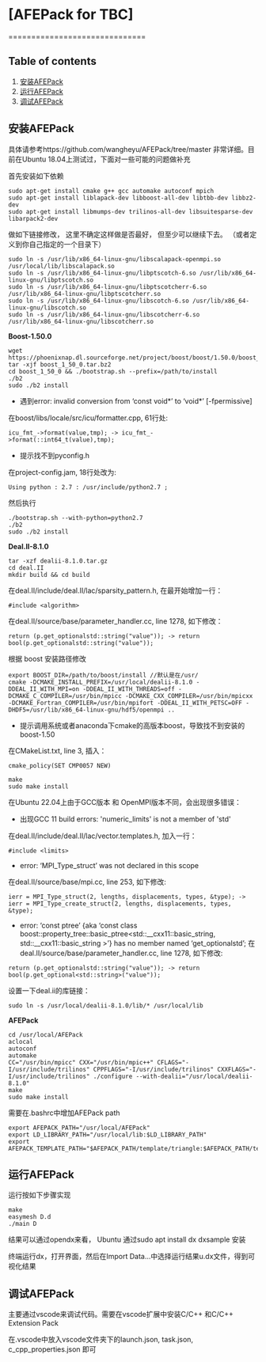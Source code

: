 # [AFEPack for TBC]

==============================

## Table of contents
 1. [安装AFEPack](#安装AFEPack)
 2. [运行AFEPack](#运行AFEPack)
 3. [调试AFEPack](#调试AFEPack)

## 安装AFEPack
具体请参考https://github.com/wangheyu/AFEPack/tree/master  非常详细。目前在Ubuntu 18.04上测试过，下面对一些可能的问题做补充

首先安装如下依赖
```
sudo apt-get install cmake g++ gcc automake autoconf mpich
sudo apt-get install liblapack-dev libboost-all-dev libtbb-dev libbz2-dev
sudo apt-get install libmumps-dev trilinos-all-dev libsuitesparse-dev libarpack2-dev
```

做如下链接修改， 这里不确定这样做是否最好， 但至少可以继续下去。 （或者定义到你自己指定的一个目录下） 
```
sudo ln -s /usr/lib/x86_64-linux-gnu/libscalapack-openmpi.so /usr/local/lib/libscalapack.so
sudo ln -s /usr/lib/x86_64-linux-gnu/libptscotch-6.so /usr/lib/x86_64-linux-gnu/libptscotch.so
sudo ln -s /usr/lib/x86_64-linux-gnu/libptscotcherr-6.so /usr/lib/x86_64-linux-gnu/libptscotcherr.so
sudo ln -s /usr/lib/x86_64-linux-gnu/libscotch-6.so /usr/lib/x86_64-linux-gnu/libscotch.so
sudo ln -s /usr/lib/x86_64-linux-gnu/libscotcherr-6.so /usr/lib/x86_64-linux-gnu/libscotcherr.so
```

**Boost-1.50.0**
```
wget https://phoenixnap.dl.sourceforge.net/project/boost/boost/1.50.0/boost_1_50_0.tar.bz2
tar -xjf boost_1_50_0.tar.bz2
cd boost_1_50_0 && ./bootstrap.sh --prefix=/path/to/install
./b2
sudo ./b2 install
```
- 遇到error: invalid conversion from ‘const void*’ to ‘void*’ [-fpermissive]

在boost/libs/locale/src/icu/formatter.cpp, 61行处:
```
icu_fmt_->format(value,tmp); -> icu_fmt_->format(::int64_t(value),tmp);
```
- 提示找不到pyconfig.h
  
在project-config.jam, 18行处改为:
```
Using python : 2.7 : /usr/include/python2.7 ;
```
然后执行
```
./bootstrap.sh --with-python=python2.7
./b2
sudo ./b2 install
```
**Deal.II-8.1.0**
```
tar -xzf dealii-8.1.0.tar.gz
cd deal.II
mkdir build && cd build
```
在deal.II/include/deal.II/lac/sparsity_pattern.h, 在最开始增加一行：
```
#include <algorithm>
```
在deal.II/source/base/parameter_handler.cc, line 1278, 如下修改：
```
return (p.get_optionalstd::string("value")); -> return bool(p.get_optionalstd::string("value"));
```
根据 boost 安装路径修改
```
export BOOST_DIR=/path/to/boost/install //默认是在/usr/
cmake -DCMAKE_INSTALL_PREFIX=/usr/local/dealii-8.1.0 -DDEAL_II_WITH_MPI=on -DDEAL_II_WITH_THREADS=off -DCMAKE_C_COMPILER=/usr/bin/mpicc -DCMAKE_CXX_COMPILER=/usr/bin/mpicxx -DCMAKE_Fortran_COMPILER=/usr/bin/mpifort -DDEAL_II_WITH_PETSC=OFF -DHDF5=/usr/lib/x86_64-linux-gnu/hdf5/openmpi ..
```
- 提示调用系统或者anaconda下cmake的高版本boost，导致找不到安装的boost-1.50

在CMakeList.txt, line 3, 插入：
```
cmake_policy(SET CMP0057 NEW)
```
 
```
make
sudo make install
```

在Ubuntu 22.04上由于GCC版本 和 OpenMPI版本不同，会出现很多错误：

 - 出现GCC 11 build errors: 'numeric_limits' is not a member of 'std'

在deal.II/include/deal.II/lac/vector.templates.h, 加入一行：
```
#include <limits>
```

 - error: ‘MPI_Type_struct’ was not declared in this scope

在deal.II/source/base/mpi.cc, line 253, 如下修改:
```
ierr = MPI_Type_struct(2, lengths, displacements, types, &type); -> ierr = MPI_Type_create_struct(2, lengths, displacements, types, &type);
```

 - error: ‘const ptree’ {aka ‘const class boost::property_tree::basic_ptree<std::__cxx11::basic_string<char>, std::__cxx11::basic_string<char> >’} has no member named ‘get_optionalstd’;
在deal.II/source/base/parameter_handler.cc, line 1278, 如下修改:
```
return (p.get_optionalstd::string("value")); -> return bool(p.get_optional<std::string>("value"));
```

设置一下deal.ii的库链接：
```
sudo ln -s /usr/local/dealii-8.1.0/lib/* /usr/local/lib
```
**AFEPack**
```
cd /usr/local/AFEPack
aclocal
autoconf
automake
CC="/usr/bin/mpicc" CXX="/usr/bin/mpic++" CFLAGS="-I/usr/include/trilinos" CPPFLAGS="-I/usr/include/trilinos" CXXFLAGS="-I/usr/include/trilinos" ./configure --with-dealii="/usr/local/dealii-8.1.0"
make
sudo make install
```

需要在.bashrc中增加AFEPack path
```
export AFEPACK_PATH="/usr/local/AFEPack"
export LD_LIBRARY_PATH="/usr/local/lib:$LD_LIBRARY_PATH"
export AFEPACK_TEMPLATE_PATH="$AFEPACK_PATH/template/triangle:$AFEPACK_PATH/template/twin_triangle:$AFEPACK_PATH/template/interval:$AFEPACK_PATH/template/tetrahedron:$AFEPACK_PATH/template/twin_tetrahedron:$AFEPACK_PATH/template/four_tetrahedron"
```

## 运行AFEPack
运行按如下步骤实现
```
make
easymesh D.d
./main D
```
结果可以通过opendx来看， Ubuntu 通过sudo apt install dx dxsample 安装

终端运行dx，打开界面，然后在Import Data...中选择运行结果u.dx文件，得到可视化结果


## 调试AFEPack
主要通过vscode来调试代码。需要在vscode扩展中安装C/C++ 和C/C++ Extension Pack

在.vscode中放入vscode文件夹下的launch.json, task.json, c_cpp_properties.json 即可
